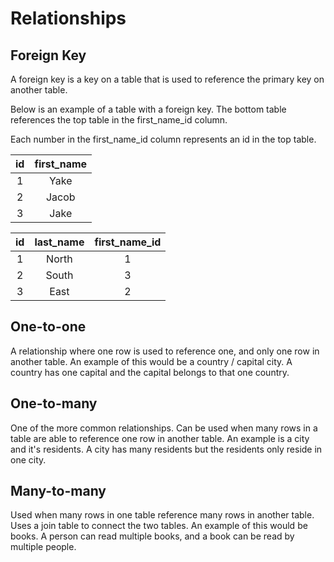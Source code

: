 # Relationships

## Foreign Key
A foreign key is a key on a table that is used to reference the primary key on another table.

Below is an example of a table with a foreign key. The bottom table references the top table in the first_name_id column. 

Each number in the first_name_id column represents an id in the top table.

| id | first_name |
|:---:|:---:|
| 1 | Yake |
| 2 | Jacob | 
| 3 | Jake |

 | id | last_name | first_name_id |
 |:---:|:---:|:---:|
 | 1 | North | 1 |
 | 2 | South | 3 |
 | 3 | East | 2 |

 ## One-to-one
 A relationship where one row is used to reference one, and only one row in another table. An example of this would be a country / capital city. A country has one capital and the capital belongs to that one country.

 ## One-to-many
 One of the more common relationships. Can be used when many rows in a table are able to reference one row in another table. An example is a city and it's residents. A city has many residents but the residents only reside in one city. 

 ## Many-to-many
 Used when many rows in one table reference many rows in another table. Uses a join table to connect the two tables. An example of this would be books. A person can read multiple books, and a book can be read by multiple people.

